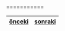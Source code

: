 





===========

[önceki](https://github.com/paufsc/journey-to-git/blob/master/docs/tr/Hakkinda.md)|[sonraki](https://github.com/PAU-Projects/Github-WORKSHOP/blob/master/README.md)
-----|----